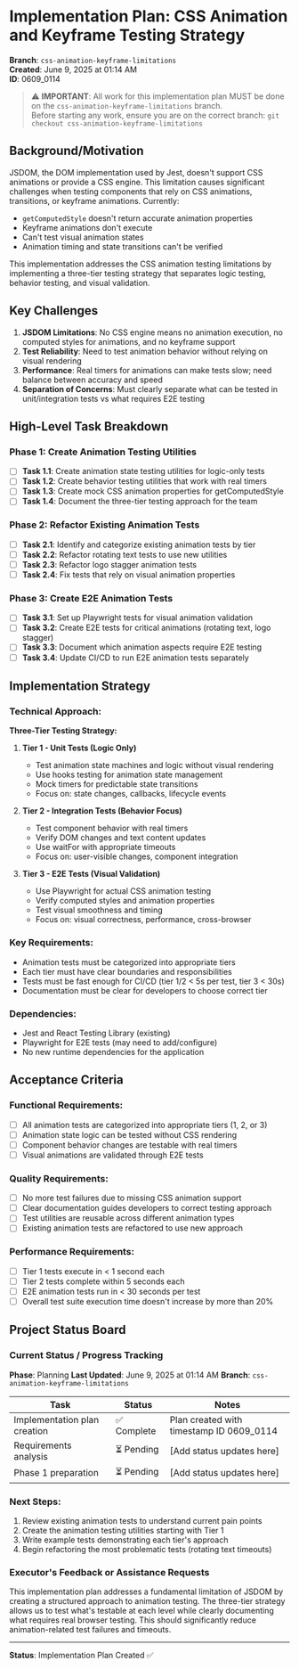 # Implementation Plan: CSS Animation and Keyframe Testing Strategy

**Branch**: `css-animation-keyframe-limitations`  
**Created**: June 9, 2025 at 01:14 AM  
**ID**: 0609_0114

> ⚠️ **IMPORTANT**: All work for this implementation plan MUST be done on the `css-animation-keyframe-limitations` branch.  
> Before starting any work, ensure you are on the correct branch: `git checkout css-animation-keyframe-limitations`

## Background/Motivation

JSDOM, the DOM implementation used by Jest, doesn't support CSS animations or provide a CSS engine. This limitation causes significant challenges when testing components that rely on CSS animations, transitions, or keyframe animations. Currently:

- `getComputedStyle` doesn't return accurate animation properties
- Keyframe animations don't execute
- Can't test visual animation states
- Animation timing and state transitions can't be verified

This implementation addresses the CSS animation testing limitations by implementing a three-tier testing strategy that separates logic testing, behavior testing, and visual validation.

## Key Challenges

1. **JSDOM Limitations**: No CSS engine means no animation execution, no computed styles for animations, and no keyframe support
2. **Test Reliability**: Need to test animation behavior without relying on visual rendering
3. **Performance**: Real timers for animations can make tests slow; need balance between accuracy and speed
4. **Separation of Concerns**: Must clearly separate what can be tested in unit/integration tests vs what requires E2E testing

## High-Level Task Breakdown

### Phase 1: Create Animation Testing Utilities
- [ ] **Task 1.1**: Create animation state testing utilities for logic-only tests
- [ ] **Task 1.2**: Create behavior testing utilities that work with real timers
- [ ] **Task 1.3**: Create mock CSS animation properties for getComputedStyle
- [ ] **Task 1.4**: Document the three-tier testing approach for the team

### Phase 2: Refactor Existing Animation Tests
- [ ] **Task 2.1**: Identify and categorize existing animation tests by tier
- [ ] **Task 2.2**: Refactor rotating text tests to use new utilities
- [ ] **Task 2.3**: Refactor logo stagger animation tests
- [ ] **Task 2.4**: Fix tests that rely on visual animation properties

### Phase 3: Create E2E Animation Tests
- [ ] **Task 3.1**: Set up Playwright tests for visual animation validation
- [ ] **Task 3.2**: Create E2E tests for critical animations (rotating text, logo stagger)
- [ ] **Task 3.3**: Document which animation aspects require E2E testing
- [ ] **Task 3.4**: Update CI/CD to run E2E animation tests separately

## Implementation Strategy

### Technical Approach:

**Three-Tier Testing Strategy:**

1. **Tier 1 - Unit Tests (Logic Only)**
   - Test animation state machines and logic without visual rendering
   - Use hooks testing for animation state management
   - Mock timers for predictable state transitions
   - Focus on: state changes, callbacks, lifecycle events

2. **Tier 2 - Integration Tests (Behavior Focus)**
   - Test component behavior with real timers
   - Verify DOM changes and text content updates
   - Use waitFor with appropriate timeouts
   - Focus on: user-visible changes, component integration

3. **Tier 3 - E2E Tests (Visual Validation)**
   - Use Playwright for actual CSS animation testing
   - Verify computed styles and animation properties
   - Test visual smoothness and timing
   - Focus on: visual correctness, performance, cross-browser

### Key Requirements:
- Animation tests must be categorized into appropriate tiers
- Each tier must have clear boundaries and responsibilities
- Tests must be fast enough for CI/CD (tier 1/2 < 5s per test, tier 3 < 30s)
- Documentation must be clear for developers to choose correct tier

### Dependencies:
- Jest and React Testing Library (existing)
- Playwright for E2E tests (may need to add/configure)
- No new runtime dependencies for the application

## Acceptance Criteria

### Functional Requirements:
- [ ] All animation tests are categorized into appropriate tiers (1, 2, or 3)
- [ ] Animation state logic can be tested without CSS rendering
- [ ] Component behavior changes are testable with real timers
- [ ] Visual animations are validated through E2E tests

### Quality Requirements:
- [ ] No more test failures due to missing CSS animation support
- [ ] Clear documentation guides developers to correct testing approach
- [ ] Test utilities are reusable across different animation types
- [ ] Existing animation tests are refactored to use new approach

### Performance Requirements:
- [ ] Tier 1 tests execute in < 1 second each
- [ ] Tier 2 tests complete within 5 seconds each
- [ ] E2E animation tests run in < 30 seconds per test
- [ ] Overall test suite execution time doesn't increase by more than 20%

## Project Status Board

### Current Status / Progress Tracking
**Phase**: Planning
**Last Updated**: June 9, 2025 at 01:14 AM
**Branch**: `css-animation-keyframe-limitations`

| Task | Status | Notes |
|------|--------|-------|
| Implementation plan creation | ✅ Complete | Plan created with timestamp ID 0609_0114 |
| Requirements analysis | ⏳ Pending | [Add status updates here] |
| Phase 1 preparation | ⏳ Pending | [Add status updates here] |

### Next Steps:
1. Review existing animation tests to understand current pain points
2. Create the animation testing utilities starting with Tier 1
3. Write example tests demonstrating each tier's approach
4. Begin refactoring the most problematic tests (rotating text timeouts)

### Executor's Feedback or Assistance Requests
This implementation plan addresses a fundamental limitation of JSDOM by creating a structured approach to animation testing. The three-tier strategy allows us to test what's testable at each level while clearly documenting what requires real browser testing. This should significantly reduce animation-related test failures and timeouts.

---

**Status**: Implementation Plan Created ✅

